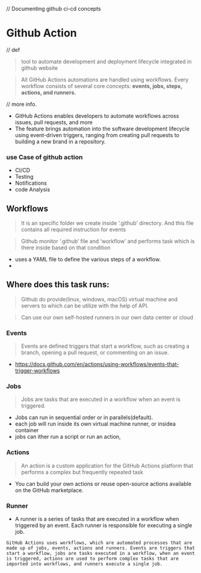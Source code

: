 // Documenting github ci-cd concepts

# Github Action
// def
> tool to automate development and deployment lifecycle integrated in github website

> All GitHub Actions automations are handled using workflows. Every workflow consists of several core concepts: **events, jobs, steps, actions, and runners.**

// more info.
- GitHub Actions enables developers to automate workflows across issues, pull requests, and more
- The feature brings automation into the software development lifecycle using event-driven triggers, ranging from creating pull requests to building a new brand in a repository.

### use Case of github action
- CI/CD
- Testing
- Notifications
- code Analysis


## Workflows
> It is an specific folder we create inside ‘.github’ directory. And this file contains all required instruction for events

> Github monitor ‘.github’ file and ‘workflow’ and performs task which is there inside based on that condition

- uses a YAML file to define the various steps of a workflow. 
- 

## Where does this task runs:
> Github do provide(linux, windows, macOS) virtual machine and servers to which can be utilize with the help of API. 

> Can use our own self-hosted runners in our own data center or cloud

### Events
> Events are defined triggers that start a workflow, such as creating a branch, opening a pull request, or commenting on an issue.
- https://docs.github.com/en/actions/using-workflows/events-that-trigger-workflows 

### Jobs
> Jobs are tasks that are executed in a workflow when an event is triggered.

- Jobs can run in sequential order or in parallels(default).
- each job will run inside its own virtual machine runner, or insidea container
- jobs can ither run a script or run an action,

### Actions
> An action is a custom application for the GitHub Actions platform that performs a complex but frequently repeated task

- You can build your own actions or reuse open-source actions available on the GitHub marketplace.

### Runner
- A runner is a series of tasks that are executed in a workflow when triggered by an event. Each runner is responsible for executing a single job.


```
GitHub Actions uses workflows, which are automated processes that are made up of jobs, events, actions and runners. Events are triggers that start a workflow, jobs are tasks executed in a workflow, when an event is triggered, actions are used to perform complex tasks that are imported into workflows, and runners execute a single job.
```
